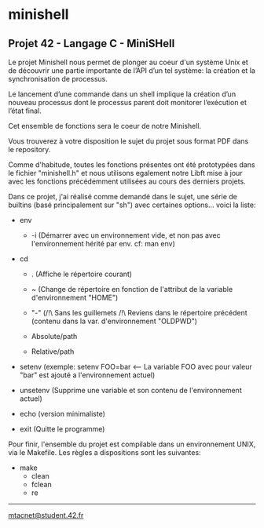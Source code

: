 # minishell
Projet 42 - Langage C - MiniSHell
-----------------------------------------------------------------------------------------------------------------------------------------------

Le projet Minishell nous permet de plonger au coeur d'un système Unix et de découvrir une partie importante de l’API d’un tel système: la création et la synchronisation de processus. 

Le lancement d’une commande dans un shell implique la création d’un nouveau processus dont le processus parent doit monitorer l’exécution et l’état final.

Cet ensemble de fonctions sera le coeur de notre Minishell.

Vous trouverez à votre disposition le sujet du projet sous format PDF dans le repository.

Comme d'habitude, toutes les fonctions présentes ont été prototypées dans le fichier "minishell.h" et nous utilisons egalement notre Libft mise à jour avec les fonctions précédemment utilisées au cours des derniers projets.

Dans ce projet, j'ai réalisé comme demandé dans le sujet, une série de builtins (basé principalement sur "sh") avec certaines options... voici la liste:

+ env
  - -i (Démarrer  avec  un  environnement  vide, et non pas avec l'environnement hérité par env. cf: man env)

+ cd
  - . (Affiche le répertoire courant)
  
  - ~ (Change de répertoire en fonction de l'attribut de la variable d'environnement "HOME")
  
  - "-" (/!\ Sans les guillemets /!\ Reviens dans le répertoire précédent (contenu dans la var. d'environnement "OLDPWD")
  
  - Absolute/path
  
  - Relative/path

+ setenv 
  (exemple: setenv FOO=bar <-- La variable FOO avec pour valeur "bar" est ajouté a l'environnement actuel)
+ unsetenv 
  (Supprime une variable et son contenu de l'environnement actuel)
+ echo 
  (version minimaliste)
+ exit 
  (Quitte le programme)

Pour finir, l'ensemble du projet est compilable dans un environnement UNIX, via le Makefile. Les règles a dispositions sont les suivantes:
- make
  - clean 
  - fclean
  - re
  
-----------------------------------------------------------------------------------------------------------------------------------------------
mtacnet@student.42.fr
